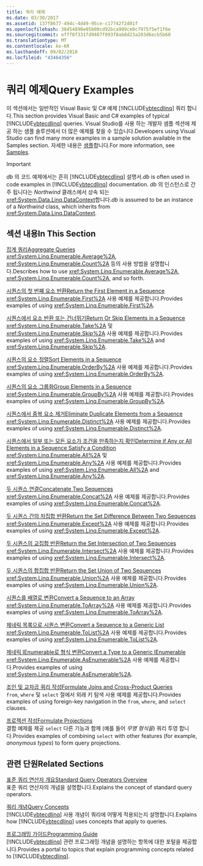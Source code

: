 ```yaml
---
title: 쿼리 예제
ms.date: 03/30/2017
ms.assetid: 137f8677-494c-4d49-95ce-c17742f2d01f
ms.openlocfilehash: 38454890e05b00cd92bca909ce0c7975f5ef1f6e
ms.sourcegitcommit: efff8f331fd9467f093f8ab8d23a203d6ecb5b60
ms.translationtype: MT
ms.contentlocale: ko-KR
ms.lasthandoff: 09/02/2018
ms.locfileid: "43464356"
---
```

# <a name="query-examples"></a><span data-ttu-id="6b246-102">쿼리 예제</span><span class="sxs-lookup"><span data-stu-id="6b246-102">Query Examples</span></span>
<span data-ttu-id="6b246-103">이 섹션에서는 일반적인 Visual Basic 및 C# 예제 [!INCLUDE[vbtecdlinq](../../../../../../includes/vbtecdlinq-md.md)] 쿼리 합니다.</span><span class="sxs-lookup"><span data-stu-id="6b246-103">This section provides Visual Basic and C# examples of typical [!INCLUDE[vbtecdlinq](../../../../../../includes/vbtecdlinq-md.md)] queries.</span></span> <span data-ttu-id="6b246-104">Visual Studio를 사용 하는 개발자 샘플 섹션에 제공 하는 샘플 솔루션에서 더 많은 예제를 찾을 수 있습니다.</span><span class="sxs-lookup"><span data-stu-id="6b246-104">Developers using Visual Studio can find many more examples in a sample solution available in the Samples section.</span></span> <span data-ttu-id="6b246-105">자세한 내용은 [샘플](../../../../../../docs/framework/data/adonet/sql/linq/samples.md)합니다.</span><span class="sxs-lookup"><span data-stu-id="6b246-105">For more information, see [Samples](../../../../../../docs/framework/data/adonet/sql/linq/samples.md).</span></span>  
  
> [!IMPORTANT]
>  <span data-ttu-id="6b246-106">*db* 의 코드 예제에서는 흔히 [!INCLUDE[vbtecdlinq](../../../../../../includes/vbtecdlinq-md.md)] 설명서.</span><span class="sxs-lookup"><span data-stu-id="6b246-106">*db* is often used in code examples in [!INCLUDE[vbtecdlinq](../../../../../../includes/vbtecdlinq-md.md)] documentation.</span></span> <span data-ttu-id="6b246-107">*db* 의 인스턴스로 간주 됩니다는 *Northwind* 클래스에서 상속 되는 <xref:System.Data.Linq.DataContext>합니다.</span><span class="sxs-lookup"><span data-stu-id="6b246-107">*db* is assumed to be an instance of a *Northwind* class, which inherits from <xref:System.Data.Linq.DataContext>.</span></span>  
  
## <a name="in-this-section"></a><span data-ttu-id="6b246-108">섹션 내용</span><span class="sxs-lookup"><span data-stu-id="6b246-108">In This Section</span></span>  
 [<span data-ttu-id="6b246-109">집계 쿼리</span><span class="sxs-lookup"><span data-stu-id="6b246-109">Aggregate Queries</span></span>](../../../../../../docs/framework/data/adonet/sql/linq/aggregate-queries.md)  
 <span data-ttu-id="6b246-110"><xref:System.Linq.Enumerable.Average%2A>, <xref:System.Linq.Enumerable.Count%2A> 등의 사용 방법을 설명합니다.</span><span class="sxs-lookup"><span data-stu-id="6b246-110">Describes how to use <xref:System.Linq.Enumerable.Average%2A>, <xref:System.Linq.Enumerable.Count%2A>, and so forth.</span></span>  
  
 [<span data-ttu-id="6b246-111">시퀀스의 첫 번째 요소 반환</span><span class="sxs-lookup"><span data-stu-id="6b246-111">Return the First Element in a Sequence</span></span>](../../../../../../docs/framework/data/adonet/sql/linq/return-the-first-element-in-a-sequence.md)  
 <span data-ttu-id="6b246-112"><xref:System.Linq.Enumerable.First%2A> 사용 예제를 제공합니다.</span><span class="sxs-lookup"><span data-stu-id="6b246-112">Provides examples of using <xref:System.Linq.Enumerable.First%2A>.</span></span>  
  
 [<span data-ttu-id="6b246-113">시퀀스에서 요소 반환 또는 건너뛰기</span><span class="sxs-lookup"><span data-stu-id="6b246-113">Return Or Skip Elements in a Sequence</span></span>](../../../../../../docs/framework/data/adonet/sql/linq/return-or-skip-elements-in-a-sequence.md)  
 <span data-ttu-id="6b246-114"><xref:System.Linq.Enumerable.Take%2A> 및 <xref:System.Linq.Enumerable.Skip%2A> 사용 예제를 제공합니다.</span><span class="sxs-lookup"><span data-stu-id="6b246-114">Provides examples of using <xref:System.Linq.Enumerable.Take%2A> and <xref:System.Linq.Enumerable.Skip%2A>.</span></span>  
  
 [<span data-ttu-id="6b246-115">시퀀스의 요소 정렬</span><span class="sxs-lookup"><span data-stu-id="6b246-115">Sort Elements in a Sequence</span></span>](../../../../../../docs/framework/data/adonet/sql/linq/sort-elements-in-a-sequence.md)  
 <span data-ttu-id="6b246-116"><xref:System.Linq.Enumerable.OrderBy%2A> 사용 예제를 제공합니다.</span><span class="sxs-lookup"><span data-stu-id="6b246-116">Provides examples of using <xref:System.Linq.Enumerable.OrderBy%2A>.</span></span>  
  
 [<span data-ttu-id="6b246-117">시퀀스의 요소 그룹화</span><span class="sxs-lookup"><span data-stu-id="6b246-117">Group Elements in a Sequence</span></span>](../../../../../../docs/framework/data/adonet/sql/linq/group-elements-in-a-sequence.md)  
 <span data-ttu-id="6b246-118"><xref:System.Linq.Enumerable.GroupBy%2A> 사용 예제를 제공합니다.</span><span class="sxs-lookup"><span data-stu-id="6b246-118">Provides examples of using <xref:System.Linq.Enumerable.GroupBy%2A>.</span></span>  
  
 [<span data-ttu-id="6b246-119">시퀀스에서 중복 요소 제거</span><span class="sxs-lookup"><span data-stu-id="6b246-119">Eliminate Duplicate Elements from a Sequence</span></span>](../../../../../../docs/framework/data/adonet/sql/linq/eliminate-duplicate-elements-from-a-sequence.md)  
 <span data-ttu-id="6b246-120"><xref:System.Linq.Enumerable.Distinct%2A> 사용 예제를 제공합니다.</span><span class="sxs-lookup"><span data-stu-id="6b246-120">Provides examples of using <xref:System.Linq.Enumerable.Distinct%2A>.</span></span>  
  
 [<span data-ttu-id="6b246-121">시퀀스에서 일부 또는 모든 요소가 조건을 만족하는지 확인</span><span class="sxs-lookup"><span data-stu-id="6b246-121">Determine if Any or All Elements in a Sequence Satisfy a Condition</span></span>](../../../../../../docs/framework/data/adonet/sql/linq/determine-if-any-or-all-elements-in-a-sequence-satisfy-a-condition.md)  
 <span data-ttu-id="6b246-122"><xref:System.Linq.Enumerable.All%2A> 및 <xref:System.Linq.Enumerable.Any%2A> 사용 예제를 제공합니다.</span><span class="sxs-lookup"><span data-stu-id="6b246-122">Provides examples of using <xref:System.Linq.Enumerable.All%2A> and <xref:System.Linq.Enumerable.Any%2A>.</span></span>  
  
 [<span data-ttu-id="6b246-123">두 시퀀스 연결</span><span class="sxs-lookup"><span data-stu-id="6b246-123">Concatenate Two Sequences</span></span>](../../../../../../docs/framework/data/adonet/sql/linq/concatenate-two-sequences.md)  
 <span data-ttu-id="6b246-124"><xref:System.Linq.Enumerable.Concat%2A> 사용 예제를 제공합니다.</span><span class="sxs-lookup"><span data-stu-id="6b246-124">Provides examples of using <xref:System.Linq.Enumerable.Concat%2A>.</span></span>  
  
 [<span data-ttu-id="6b246-125">두 시퀀스 간의 차집합 반환</span><span class="sxs-lookup"><span data-stu-id="6b246-125">Return the Set Difference Between Two Sequences</span></span>](../../../../../../docs/framework/data/adonet/sql/linq/return-the-set-difference-between-two-sequences.md)  
 <span data-ttu-id="6b246-126"><xref:System.Linq.Enumerable.Except%2A> 사용 예제를 제공합니다.</span><span class="sxs-lookup"><span data-stu-id="6b246-126">Provides examples of using <xref:System.Linq.Enumerable.Except%2A>.</span></span>  
  
 [<span data-ttu-id="6b246-127">두 시퀀스의 교집합 반환</span><span class="sxs-lookup"><span data-stu-id="6b246-127">Return the Set Intersection of Two Sequences</span></span>](../../../../../../docs/framework/data/adonet/sql/linq/return-the-set-intersection-of-two-sequences.md)  
 <span data-ttu-id="6b246-128"><xref:System.Linq.Enumerable.Intersect%2A> 사용 예제를 제공합니다.</span><span class="sxs-lookup"><span data-stu-id="6b246-128">Provides examples of using <xref:System.Linq.Enumerable.Intersect%2A>.</span></span>  
  
 [<span data-ttu-id="6b246-129">두 시퀀스의 합집합 반환</span><span class="sxs-lookup"><span data-stu-id="6b246-129">Return the Set Union of Two Sequences</span></span>](../../../../../../docs/framework/data/adonet/sql/linq/return-the-set-union-of-two-sequences.md)  
 <span data-ttu-id="6b246-130"><xref:System.Linq.Enumerable.Union%2A> 사용 예제를 제공합니다.</span><span class="sxs-lookup"><span data-stu-id="6b246-130">Provides examples of using <xref:System.Linq.Enumerable.Union%2A>.</span></span>  
  
 [<span data-ttu-id="6b246-131">시퀀스를 배열로 변환</span><span class="sxs-lookup"><span data-stu-id="6b246-131">Convert a Sequence to an Array</span></span>](../../../../../../docs/framework/data/adonet/sql/linq/convert-a-sequence-to-an-array.md)  
 <span data-ttu-id="6b246-132"><xref:System.Linq.Enumerable.ToArray%2A> 사용 예제를 제공합니다.</span><span class="sxs-lookup"><span data-stu-id="6b246-132">Provides examples of using <xref:System.Linq.Enumerable.ToArray%2A>.</span></span>  
  
 [<span data-ttu-id="6b246-133">제네릭 목록으로 시퀀스 변환</span><span class="sxs-lookup"><span data-stu-id="6b246-133">Convert a Sequence to a Generic List</span></span>](../../../../../../docs/framework/data/adonet/sql/linq/convert-a-sequence-to-a-generic-list.md)  
 <span data-ttu-id="6b246-134"><xref:System.Linq.Enumerable.ToList%2A> 사용 예제를 제공합니다.</span><span class="sxs-lookup"><span data-stu-id="6b246-134">Provides examples of using <xref:System.Linq.Enumerable.ToList%2A>.</span></span>  
  
 [<span data-ttu-id="6b246-135">제네릭 IEnumerable로 형식 변환</span><span class="sxs-lookup"><span data-stu-id="6b246-135">Convert a Type to a Generic IEnumerable</span></span>](../../../../../../docs/framework/data/adonet/sql/linq/convert-a-type-to-a-generic-ienumerable.md)  
 <span data-ttu-id="6b246-136"><xref:System.Linq.Enumerable.AsEnumerable%2A> 사용 예제를 제공합니다.</span><span class="sxs-lookup"><span data-stu-id="6b246-136">Provides examples of using <xref:System.Linq.Enumerable.AsEnumerable%2A>.</span></span>  
  
 [<span data-ttu-id="6b246-137">조인 및 교차곱 쿼리 작성</span><span class="sxs-lookup"><span data-stu-id="6b246-137">Formulate Joins and Cross-Product Queries</span></span>](../../../../../../docs/framework/data/adonet/sql/linq/formulate-joins-and-cross-product-queries.md)  
 <span data-ttu-id="6b246-138">`from`, `where` 및 `select` 절에서 외래 키 탐색 사용 예제를 제공합니다.</span><span class="sxs-lookup"><span data-stu-id="6b246-138">Provides examples of using foreign-key navigation in the `from`, `where`, and `select` clauses.</span></span>  
  
 [<span data-ttu-id="6b246-139">프로젝션 작성</span><span class="sxs-lookup"><span data-stu-id="6b246-139">Formulate Projections</span></span>](../../../../../../docs/framework/data/adonet/sql/linq/formulate-projections.md)  
 <span data-ttu-id="6b246-140">결합 예제를 제공 `select` 다른 기능과 함께 (예를 들어 *무명 형식을*) 쿼리 투영 합니다.</span><span class="sxs-lookup"><span data-stu-id="6b246-140">Provides examples of combining `select` with other features (for example, *anonymous types*) to form query projections.</span></span>  
  
## <a name="related-sections"></a><span data-ttu-id="6b246-141">관련 단원</span><span class="sxs-lookup"><span data-stu-id="6b246-141">Related Sections</span></span>  
 [<span data-ttu-id="6b246-142">표준 쿼리 연산자 개요</span><span class="sxs-lookup"><span data-stu-id="6b246-142">Standard Query Operators Overview</span></span>](https://msdn.microsoft.com/library/24cda21e-8af8-4632-b519-c404a839b9b2)  
 <span data-ttu-id="6b246-143">표준 쿼리 연산자의 개념을 설명합니다.</span><span class="sxs-lookup"><span data-stu-id="6b246-143">Explains the concept of standard query operators.</span></span>  
  
 [<span data-ttu-id="6b246-144">쿼리 개념</span><span class="sxs-lookup"><span data-stu-id="6b246-144">Query Concepts</span></span>](../../../../../../docs/framework/data/adonet/sql/linq/query-concepts.md)  
 <span data-ttu-id="6b246-145">[!INCLUDE[vbtecdlinq](../../../../../../includes/vbtecdlinq-md.md)] 사용 개념이 쿼리에 어떻게 적용되는지 설명합니다.</span><span class="sxs-lookup"><span data-stu-id="6b246-145">Explains how [!INCLUDE[vbtecdlinq](../../../../../../includes/vbtecdlinq-md.md)] uses concepts that apply to queries.</span></span>  
  
 [<span data-ttu-id="6b246-146">프로그래밍 가이드</span><span class="sxs-lookup"><span data-stu-id="6b246-146">Programming Guide</span></span>](../../../../../../docs/framework/data/adonet/sql/linq/programming-guide.md)  
 <span data-ttu-id="6b246-147">[!INCLUDE[vbtecdlinq](../../../../../../includes/vbtecdlinq-md.md)] 관련 프로그래밍 개념을 설명하는 항목에 대한 포털을 제공합니다.</span><span class="sxs-lookup"><span data-stu-id="6b246-147">Provides a portal to topics that explain programming concepts related to [!INCLUDE[vbtecdlinq](../../../../../../includes/vbtecdlinq-md.md)].</span></span>
